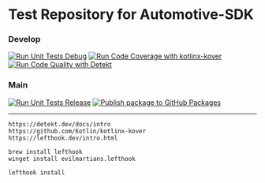 # Test Repository for Automotive-SDK


### Develop
[![Run Unit Tests Debug](https://github.com/lorenzopaolo-cocchinone/automotive-sdk/actions/workflows/testing.yaml/badge.svg?branch=develop)](https://github.com/lorenzopaolo-cocchinone/automotive-sdk/actions/workflows/testing.yaml?branch=develop)
[![Run Code Coverage with kotlinx-kover](https://github.com/lorenzopaolo-cocchinone/automotive-sdk/actions/workflows/code_coverage.yaml/badge.svg?branch=develop)](https://github.com/lorenzopaolo-cocchinone/automotive-sdk/actions/workflows/code_coverage.yaml?branch=develop)
[![Run Code Quality with Detekt](https://github.com/lorenzopaolo-cocchinone/automotive-sdk/actions/workflows/code_quality.yaml/badge.svg?branch=develop)](https://github.com/lorenzopaolo-cocchinone/automotive-sdk/actions/workflows/code_quality.yaml?branch=develop)

### Main
[![Run Unit Tests Release](https://github.com/lorenzopaolo-cocchinone/automotive-sdk/actions/workflows/testing.yaml/badge.svg?branch=main)](https://github.com/lorenzopaolo-cocchinone/automotive-sdk/actions/workflows/testing.yaml?branch=main)
[![Publish package to GitHub Packages](https://github.com/lorenzopaolo-cocchinone/automotive-sdk/actions/workflows/publish.yaml/badge.svg?branch=main)](https://github.com/lorenzopaolo-cocchinone/automotive-sdk/actions/workflows/publish.yaml?branch=main)

---

```
https://detekt.dev/docs/intro
https://github.com/Kotlin/kotlinx-kover
https://lefthook.dev/intro.html

brew install lefthook
winget install evilmartians.lefthook

lefthook install
```



